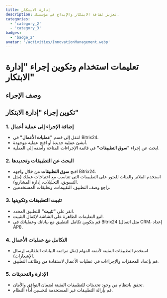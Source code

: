 ```yaml
---
title: إدارة الابتكار
description: تعزيز ثقافة الابتكار والإبداع في مؤسستك.
categories: 
  - 'category_2'
  - 'category_3'
badges:
  - 'badge_2'
avatar: '/activities/InnovationManagement.webp'
---
```

# تعليمات استخدام وتكوين إجراء "إدارة الابتكار"

## وصف الإجراء

## **تكوين إجراء "إدارة الابتكار"**

### 1. إضافة الإجراء إلى عملية أعمال
- انتقل إلى قسم **"عمليات الأعمال"** في Bitrix24.
- أنشئ عملية جديدة أو افتح عملية موجودة.
- ابحث عن إجراء **"سوق التطبيقات"** في قائمة الإجراءات المتاحة وأضفه إلى العملية.

### 2. البحث عن التطبيقات وتحديدها
- افتح **سوق التطبيقات** من خلال واجهة Bitrix24.
- استخدم الفلاتر والفئات للعثور على التطبيقات التي تتناسب مع احتياجات عملك (مثل التسويق، التحليلات، إدارة المشاريع).
- راجِع وصف التطبيق، التقييمات، وتعليقات المستخدمين.

### 3. تثبيت التطبيقات وتكوينها
- انقر على **"تثبيت"** للتطبيق المحدد.
- اتبع التعليمات الظاهرة على الشاشة لإكمال التثبيت.
- قم بتكوين تكامل التطبيق مع بياناتك وعملياتك في Bitrix24 (مثل اتصال CRM، إعداد API).

### 4. التكامل مع عمليات الأعمال
- استخدم التطبيقات المثبتة لأتمتة المهام (مثل مزامنة البيانات التلقائية، إرسال الإشعارات).
- قم بإعداد المحفزات والإجراءات في عمليات الأعمال لاستفادة من وظائف التطبيق.

### 5. الإدارة والتحديثات
- تحقق بانتظام من وجود تحديثات للتطبيقات المثبتة لضمان التوافق والأمان.
- قم بإزالة التطبيقات غير المستخدمة لتحسين أداء النظام.